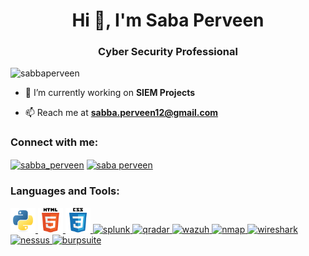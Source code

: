 <h1 align="center">Hi 👋, I'm Saba Perveen</h1>
<h3 align="center">Cyber Security Professional</h3>


<p align="left"> <img src="https://komarev.com/ghpvc/?username=sabbaperveen&label=Profile%20views&color=0e75b6&style=flat" alt="sabbaperveen" /> </p>

- 🔭 I’m currently working on **SIEM Projects**

- 📫 Reach me at **sabba.perveen12@gmail.com**

<h3 align="left">Connect with me:</h3>
<p align="left">
<a href="https://twitter.com/sabba_perveen" target="blank"><img align="center" src="https://raw.githubusercontent.com/rahuldkjain/github-profile-readme-generator/master/src/images/icons/Social/twitter.svg" alt="sabba_perveen" height="30" width="40" /></a>
<a href="https://linkedin.com/in/saba-perveen-a17a59243" target="blank"><img align="center" src="https://raw.githubusercontent.com/rahuldkjain/github-profile-readme-generator/master/src/images/icons/Social/linked-in-alt.svg" alt="saba perveen" height="30" width="40" /></a>
</p>
<h3 align="left">Languages and Tools:</h3>
<p align="left"> 
  <!-- Programming Languages -->
  <a href="https://www.python.org" target="_blank" rel="noreferrer"> 
    <img src="https://raw.githubusercontent.com/devicons/devicon/master/icons/python/python-original.svg" alt="python" width="40" height="40"/> 
  </a> 
  <a href="https://www.w3.org/html/" target="_blank" rel="noreferrer"> 
    <img src="https://raw.githubusercontent.com/devicons/devicon/master/icons/html5/html5-original-wordmark.svg" alt="html5" width="40" height="40"/> 
  </a> 
  <a href="https://www.w3schools.com/css/" target="_blank" rel="noreferrer"> 
    <img src="https://raw.githubusercontent.com/devicons/devicon/master/icons/css3/css3-original-wordmark.svg" alt="css3" width="40" height="40"/> 
  </a> 

  <!-- Cybersecurity & SIEM Tools -->
  <a href="https://www.splunk.com/" target="_blank" rel="noreferrer"> 
    <img src="https://upload.wikimedia.org/wikipedia/commons/1/1f/Splunk_logo.svg" alt="splunk" width="80" height="40"/> 
  </a> 
  <a href="https://www.ibm.com/qradar" target="_blank" rel="noreferrer"> 
    <img src="https://img.icons8.com/?size=512&id=117561&format=png" alt="qradar" width="40" height="40"/> 
  </a> 
  <a href="https://wazuh.com/" target="_blank" rel="noreferrer"> 
    <img src="https://wazuh.com/uploads/2021/02/wazuh_logo_icon_blue.svg" alt="wazuh" width="40" height="40"/> 
  </a> 
  <a href="https://nmap.org/" target="_blank" rel="noreferrer"> 
    <img src="https://nmap.org/images/nmap-logo-256x256.png" alt="nmap" width="40" height="40"/> 
  </a> 
  <a href="https://www.wireshark.org/" target="_blank" rel="noreferrer"> 
    <img src="https://upload.wikimedia.org/wikipedia/commons/d/d6/Wireshark_icon.svg" alt="wireshark" width="40" height="40"/> 
  </a> 
  <a href="https://www.tenable.com/products/nessus" target="_blank" rel="noreferrer"> 
    <img src="https://www.tenable.com/sites/drupal.dmz.tenablesecurity.com/files/2018-06/Nessus-Icon.svg" alt="nessus" width="40" height="40"/> 
  </a> 
  <a href="https://portswigger.net/burp" target="_blank" rel="noreferrer"> 
    <img src="https://portswigger.net/content/images/logos/burp-suite.svg" alt="burpsuite" width="40" height="40"/> 
  </a> 
</p>

